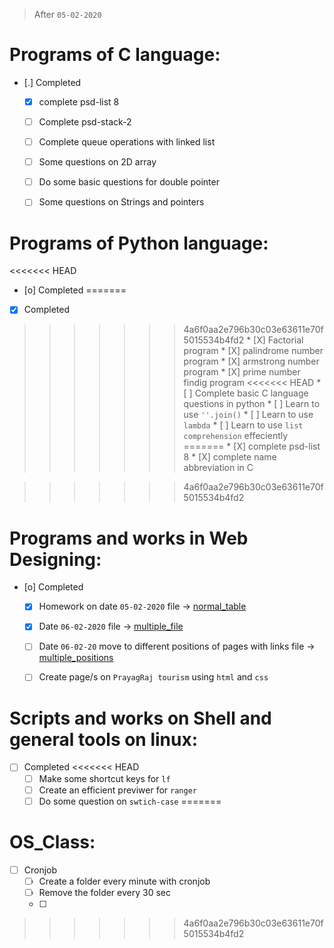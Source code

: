> After `05-02-2020`
# Programs of C language:

* [.] Completed
	* [X] complete psd-list 8
	* [ ] Complete psd-stack-2
	* [ ] Complete queue operations with linked list
	* [ ] Some questions on 2D array
	* [ ] Do some basic questions for double pointer
	* [ ] Some questions on Strings and pointers


# Programs of Python language:

<<<<<<< HEAD
* [o] Completed
=======
* [X] Completed
>>>>>>> 4a6f0aa2e796b30c03e63611e70f5015534b4fd2
	* [X] Factorial program
	* [X] palindrome number program
	* [X] armstrong number program
	* [X] prime number findig program
<<<<<<< HEAD
	* [ ] Complete basic C language questions in python
	* [ ] Learn to use `''.join()`
	* [ ] Learn to use `lambda`
	* [ ] Learn to use `list comprehension` effeciently
=======
	* [X] complete psd-list 8
	* [X] complete name abbreviation in C

>>>>>>> 4a6f0aa2e796b30c03e63611e70f5015534b4fd2

# Programs and works in Web Designing:

* [o] Completed
	* [X] Homework on date `05-02-2020` file -> [normal_table](~/dox/nhtml/normal_table.html)
	* [X] Date `06-02-2020` file -> [multiple_file](~/dox/nhtml/multiple_file)
	* [ ] Date `06-02-20` move to different positions of pages with links file -> [multiple_positions](~/dox/nhtml/multiple_positions.html)
	* [ ] Create page/s on `PrayagRaj tourism` using `html` and `css`


# Scripts and works on Shell and general tools on linux:

* [ ] Completed
<<<<<<< HEAD
	* [ ] Make some shortcut keys for `lf`
	* [ ] Create an efficient previwer for `ranger`
	* [ ] Do some question on `swtich-case`
=======

# OS_Class:

* [ ] Cronjob
	* [ ] Create a folder every minute with cronjob
	* [ ] Remove the folder every 30 sec
	* [ ]
>>>>>>> 4a6f0aa2e796b30c03e63611e70f5015534b4fd2
